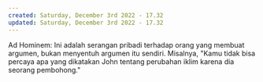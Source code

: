 ```yaml
---
created: Saturday, December 3rd 2022 - 17.32
updated: Saturday, December 3rd 2022 - 17.32
---
```

Ad Hominem: Ini adalah serangan pribadi terhadap orang yang membuat argumen, bukan menyentuh argumen itu sendiri. Misalnya, "Kamu tidak bisa percaya apa yang dikatakan John tentang perubahan iklim karena dia seorang pembohong."